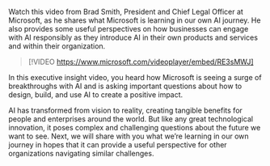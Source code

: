Watch this video from Brad Smith, President and Chief Legal Officer at Microsoft, as he shares what Microsoft is learning in our own AI journey. He also provides some useful perspectives on how businesses can engage with AI responsibly as they introduce AI in their own products and services and within their organization.

> [!VIDEO https://www.microsoft.com/videoplayer/embed/RE3sMWJ]

In this executive insight video, you heard how Microsoft is seeing a surge of breakthroughs with AI and is asking important questions about how to design, build, and use AI to create a positive impact.

AI has transformed from vision to reality, creating tangible benefits for people and enterprises around the world. But like any great technological innovation, it poses complex and challenging questions about the future we want to see. Next, we will share with you what we’re learning in our own journey in hopes that it can provide a useful perspective for other organizations navigating similar challenges.